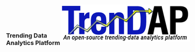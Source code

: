 <img align="right" src="img/trendap-wide.png" alt="TrenDAP Logo">
<br/><br/><br/>

### Trending Data Analytics Platform
